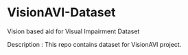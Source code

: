 # VisionAVI-Dataset
Vision based aid for Visual Impairment Dataset

Description : This repo contains dataset for VisionAVI project.


